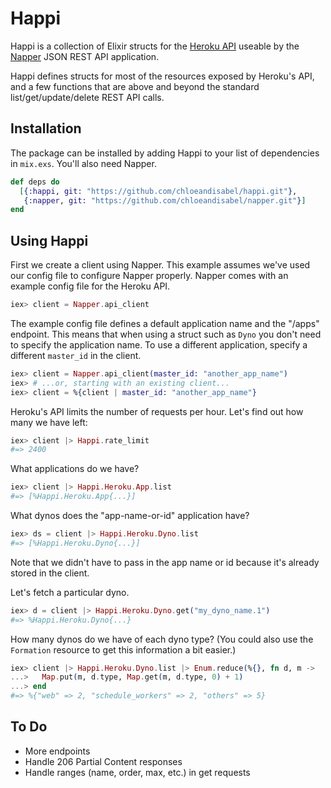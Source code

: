 # Happi

Happi is a collection of Elixir structs for
the
[Heroku API](https://devcenter.heroku.com/articles/platform-api-reference)
useable by the [Napper](https://github.com/chloeandisabel/napper) JSON REST
API application.

Happi defines structs for most of the resources exposed by Heroku's API, and
a few functions that are above and beyond the standard
list/get/update/delete REST API calls.

## Installation

The package can be installed by adding Happi to your list of dependencies
in `mix.exs`. You'll also need Napper.

```elixir
def deps do
  [{:happi, git: "https://github.com/chloeandisabel/happi.git"},
   {:napper, git: "https://github.com/chloeandisabel/napper.git"}]
end
```

## Using Happi

First we create a client using Napper. This example assumes we've used our
config file to configure Napper properly. Napper comes with an example
config file for the Heroku API.

```elixir
iex> client = Napper.api_client
```

The example config file defines a default application name and the "/apps"
endpoint. This means that when using a struct such as `Dyno` you don't need
to specify the application name. To use a different application, specify a
different `master_id` in the client.

```elixir
iex> client = Napper.api_client(master_id: "another_app_name")
iex> # ...or, starting with an existing client...
iex> client = %{client | master_id: "another_app_name"}
```

Heroku's API limits the number of requests per hour. Let's find out how many
we have left:

```elixir
iex> client |> Happi.rate_limit
#=> 2400
```

What applications do we have?

```elixir
iex> client |> Happi.Heroku.App.list
#=> [%Happi.Heroku.App{...}]
```

What dynos does the "app-name-or-id" application have?

```elixir
iex> ds = client |> Happi.Heroku.Dyno.list
#=> [%Happi.Heroku.Dyno{...}]
```

Note that we didn't have to pass in the app name or id because it's already
stored in the client.

Let's fetch a particular dyno.

```elixir
iex> d = client |> Happi.Heroku.Dyno.get("my_dyno_name.1")
#=> %Happi.Heroku.Dyno{...}
```

How many dynos do we have of each dyno type? (You could also use the
`Formation` resource to get this information a bit easier.)

```elixir
iex> client |> Happi.Heroku.Dyno.list |> Enum.reduce(%{}, fn d, m ->
...>   Map.put(m, d.type, Map.get(m, d.type, 0) + 1)
...> end
#=> %{"web" => 2, "schedule_workers" => 2, "others" => 5}
```

## To Do

- More endpoints
- Handle 206 Partial Content responses
- Handle ranges (name, order, max, etc.) in get requests
